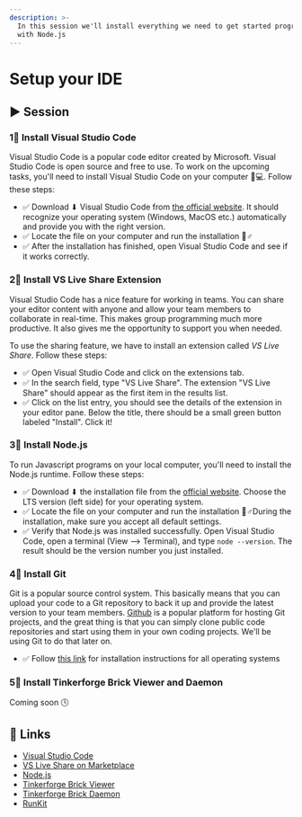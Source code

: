 ```yaml
---
description: >-
  In this session we'll install everything we need to get started programming
  with Node.js
---
```


# Setup your IDE

## ▶ Session

### 1⃣ Install Visual Studio Code

Visual Studio Code is a popular code editor created by Microsoft. Visual Studio Code is open source and free to use. To work on the upcoming tasks, you'll need to install Visual Studio Code on your computer 👩💻. Follow these steps:

* ✅ Download ⬇ Visual Studio Code from [the official website](https://code.visualstudio.com/). It should recognize your operating system \(Windows, MacOS etc.\) automatically and provide you with the right version. 
* ✅ Locate the file on your computer and run the installation 🏃♂  
* ✅ After the installation has finished, open Visual Studio Code and see if it works correctly.

### 2⃣ Install VS Live Share Extension

Visual Studio Code has a nice feature for working in teams. You can share your editor content with anyone and allow your team members to collaborate in real-time. This makes group programming much more productive. It also gives me the opportunity to support you when needed.

To use the sharing feature, we have to install an extension called _VS Live Share_. Follow these steps:

* ✅ Open Visual Studio Code and click on the extensions tab. 
* ✅ In the search field, type "VS Live Share". The extension "VS Live Share" should appear as the first item in the results list. 
* ✅ Click on the list entry, you should see the details of the extension in your editor pane. Below the title, there should be a small green button labeled "Install". Click it!

### 3⃣ Install Node.js

To run Javascript programs on your local computer, you'll need to install the Node.js runtime. Follow these steps:

* ✅ Download ⬇ the installation file from the [official website](https://nodejs.org/en/). Choose the LTS version \(left side\) for your operating system. 
* ✅ Locate the file on your computer and run the installation 🏃♂During the installation, make sure you accept all default settings. 
* ✅ Verify that Node.js was installed successfully. Open Visual Studio Code, open a terminal \(View --&gt; Terminal\), and type `node --version`. The result should be the version number you just installed.

### 4⃣ Install Git

Git is a popular source control system. This basically means that you can upload your code to a Git repository to back it up and provide the latest version to your team members. [Github](https://github.com/winf-hsos) is a popular platform for hosting Git projects, and the great thing is that you can simply clone public code repositories and start using them in your own coding projects. We'll be using Git to do that later on.

* ✅ Follow [this link](https://gist.github.com/derhuerst/1b15ff4652a867391f03) for installation instructions for all operating systems

### 5⃣ Install Tinkerforge Brick Viewer and Daemon

Coming soon 🕓 

## 🔗 Links

* [Visual Studio Code](https://code.visualstudio.com/)
* [VS Live Share on Marketplace](https://marketplace.visualstudio.com/items?itemName=MS-vsliveshare.vsliveshare)
* [Node.js](https://nodejs.org/en/)
* [Tinkerforge Brick Viewer](https://www.tinkerforge.com/en/doc/Software/Brickv.html)
* [Tinkerforge Brick Daemon](https://www.tinkerforge.com/en/doc/Software/Brickd.html#brickd)
* [RunKit](https://runkit.com)



